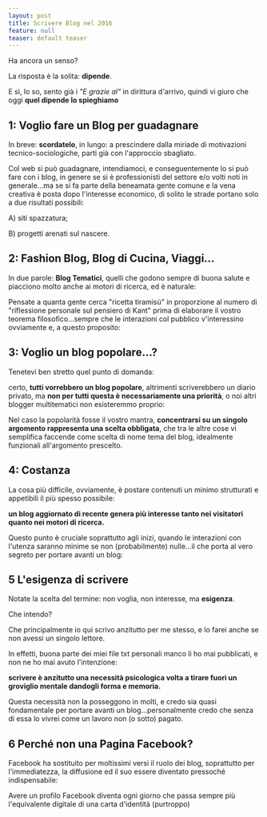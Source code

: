 ```yaml
---
layout: post
title: Scrivere Blog nel 2016
feature: null
teaser: default teaser
---
```


Ha ancora un senso? 

La risposta è la solita: **dipende**.

E sì, lo so, sento già i _"E grazie al"_ in dirittura d'arrivo, quindi vi giuro che oggi **quel dipende lo spieghiamo**

## 1: Voglio fare un Blog per guadagnare

In breve: **scordatelo**, in lungo: a prescindere dalla miriade di motivazioni tecnico-sociologiche, parti già con l'approccio sbagliato.

Col web si può guadagnare, intendiamoci, e conseguentemente lo si può fare con i blog, in genere se si è professionisti del settore e/o volti noti in generale...ma se si fa parte della beneamata gente comune e la vena creativa è posta dopo l'interesse economico, di solito le strade portano solo a due risultati possibili: 

A) siti spazzatura; 

B) progetti arenati sul nascere.

## 2: Fashion Blog, Blog di Cucina, Viaggi...

In due parole: **Blog Tematici**, quelli che godono sempre di buona salute e piacciono molto anche ai motori di ricerca, ed è naturale: 

Pensate a quanta gente cerca "ricetta tiramisù" in proporzione al numero di "riflessione personale sul pensiero di Kant" prima di elaborare il vostro teorema filosofico...sempre che le interazioni col pubblico v'interessino ovviamente e, a questo proposito: 

## 3: Voglio un blog popolare...?

Tenetevi ben stretto quel punto di domanda: 

certo, **tutti vorrebbero un blog popolare**, altrimenti scriverebbero un diario privato, ma **non per tutti questa è necessariamente una priorità**, o noi altri blogger multitematici non esisteremmo proprio: 

Nel caso la popolarità fosse il vostro mantra, **concentrarsi su un singolo argomento rappresenta una scelta obbligata**, che tra le altre cose vi semplifica faccende come scelta di nome tema del blog, idealmente funzionali all'argomento prescelto.

## 4: Costanza

La cosa più difficile, ovviamente, è postare contenuti un minimo strutturati e appetibili il più spesso possibile:

**un blog aggiornato di recente genera più interesse tanto nei visitatori quanto nei motori di ricerca.**

Questo punto è cruciale soprattutto agli inizi, quando le interazioni con l'utenza saranno minime se non (probabilmente) nulle...il che porta al vero segreto per portare avanti un blog: 

## 5 L'esigenza di scrivere

Notate la scelta del termine: non voglia, non interesse, ma **esigenza**.

Che intendo?

Che principalmente io qui scrivo anzitutto per me stesso, e lo farei anche se non avessi un singolo lettore. 

In effetti, buona parte dei miei file txt personali manco li ho mai pubblicati, e non ne ho mai avuto l'intenzione: 

**scrivere è anzitutto una necessità psicologica volta a tirare fuori un groviglio mentale dandogli forma e memoria.**

Questa necessità non la posseggono in molti, e credo sia quasi fondamentale per portare avanti un blog...personalmente credo che senza di essa lo vivrei come un lavoro non (o sotto) pagato.

## 6 Perché non una Pagina Facebook?

Facebook ha sostituito per moltissimi versi il ruolo dei blog, soprattutto per l'immediatezza, la diffusione ed il suo essere diventato pressoché indispensabile:

Avere un profilo Facebook diventa ogni giorno che passa sempre più l'equivalente digitale di una carta d'identità (purtroppo)